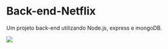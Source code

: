 # Back-end-Netflix
Um projeto back-end  utilizando Node.js, express e mongoDB. 

<img src="https://img.shields.io/badge/Netflix-E50914?style=for-the-badge&logo=netflix&logoColor=white">

